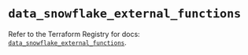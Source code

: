 # `data_snowflake_external_functions`

Refer to the Terraform Registry for docs: [`data_snowflake_external_functions`](https://registry.terraform.io/providers/snowflake-labs/snowflake/1.0.2/docs/data-sources/external_functions).
